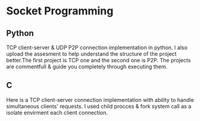 # Socket Programming
## Python
TCP client-server & UDP P2P connection implementation in python. I also upload the assesment to help understand the structure of the project better.The first project is TCP one and the second one is P2P. The projects are commentfull & guide you completely through executing them.
## C
Here is a TCP client-server connection implementation with ability to handle simultaneous clients' requests. I used child procces & fork system call as a isolate envirment each client connection.
